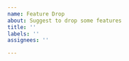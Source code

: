 ```yaml
---
name: Feature Drop
about: Suggest to drop some features
title: ''
labels: ''
assignees: ''

---
```



